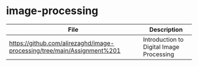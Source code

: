 # image-processing

| File | Description | 
| ------ | ------ | 
| https://github.com/alirezaghd/image-processing/tree/main/Assignment%201 | Introduction to Digital Image Processing |
